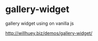 gallery-widget
==============

gallery widget using on vanilla js

http://willhuey.biz/demos/gallery-widget/

